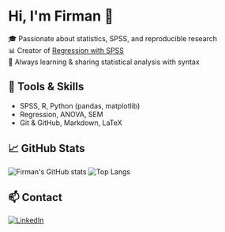 # Hi, I'm Firman 👋

🎓 Passionate about statistics, SPSS, and reproducible research  
📊 Creator of [Regression with SPSS](https://github.com/18firman/regression-with-spss)  
🧠 Always learning & sharing statistical analysis with syntax

## 🔧 Tools & Skills
- SPSS, R, Python (pandas, matplotlib)
- Regression, ANOVA, SEM
- Git & GitHub, Markdown, LaTeX

## 📈 GitHub Stats

![Firman's GitHub stats](https://github-readme-stats.vercel.app/api?username=18firman&show_icons=true&theme=default)
![Top Langs](https://github-readme-stats.vercel.app/api/top-langs/?username=18firman&layout=compact)

## 📫 Contact
[![LinkedIn](https://img.shields.io/badge/-LinkedIn-blue?style=flat&logo=linkedin)](https://linkedin.com/in/firmaan)
